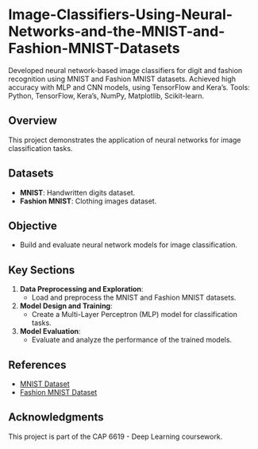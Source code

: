 # Image-Classifiers-Using-Neural-Networks-and-the-MNIST-and-Fashion-MNIST-Datasets
Developed neural network-based image classifiers for digit and fashion recognition using MNIST and Fashion MNIST datasets. Achieved high accuracy with MLP and CNN models, using TensorFlow and Kera’s. Tools: Python, TensorFlow, Kera’s, NumPy, Matplotlib, Scikit-learn.
## Overview
This project demonstrates the application of neural networks for image classification tasks.

## Datasets
- **MNIST**: Handwritten digits dataset.
- **Fashion MNIST**: Clothing images dataset.

## Objective
- Build and evaluate neural network models for image classification.

## Key Sections
1. **Data Preprocessing and Exploration**:
   - Load and preprocess the MNIST and Fashion MNIST datasets.
2. **Model Design and Training**:
   - Create a Multi-Layer Perceptron (MLP) model for classification tasks.
3. **Model Evaluation**:
   - Evaluate and analyze the performance of the trained models.

## References
- [MNIST Dataset](https://www.tensorflow.org/datasets/catalog/mnist)
- [Fashion MNIST Dataset](https://www.tensorflow.org/datasets/catalog/fashion_mnist)

## Acknowledgments
This project is part of the CAP 6619 - Deep Learning coursework.
